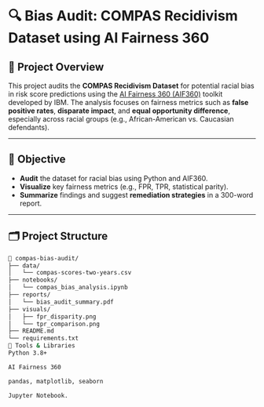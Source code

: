 # 🔍 Bias Audit: COMPAS Recidivism Dataset using AI Fairness 360

## 📌 Project Overview

This project audits the **COMPAS Recidivism Dataset** for potential racial bias in risk score predictions using the [AI Fairness 360 (AIF360)](https://aif360.mybluemix.net/) toolkit developed by IBM. The analysis focuses on fairness metrics such as **false positive rates**, **disparate impact**, and **equal opportunity difference**, especially across racial groups (e.g., African-American vs. Caucasian defendants).

---

## 🧪 Objective

- **Audit** the dataset for racial bias using Python and AIF360.
- **Visualize** key fairness metrics (e.g., FPR, TPR, statistical parity).
- **Summarize** findings and suggest **remediation strategies** in a 300-word report.

---

## 🗂️ Project Structure

```bash
📁 compas-bias-audit/
├── data/
│   └── compas-scores-two-years.csv
├── notebooks/
│   └── compas_bias_analysis.ipynb
├── reports/
│   └── bias_audit_summary.pdf
├── visuals/
│   ├── fpr_disparity.png
│   └── tpr_comparison.png
├── README.md
└── requirements.txt
🧰 Tools & Libraries
Python 3.8+

AI Fairness 360

pandas, matplotlib, seaborn

Jupyter Notebook.
